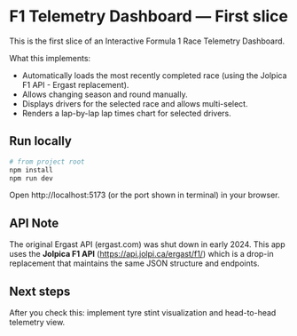 # F1 Telemetry Dashboard — First slice

This is the first slice of an Interactive Formula 1 Race Telemetry Dashboard.

What this implements:
- Automatically loads the most recently completed race (using the Jolpica F1 API - Ergast replacement).
- Allows changing season and round manually.
- Displays drivers for the selected race and allows multi-select.
- Renders a lap-by-lap lap times chart for selected drivers.

## Run locally

```bash
# from project root
npm install
npm run dev
```

Open http://localhost:5173 (or the port shown in terminal) in your browser.

## API Note

The original Ergast API (ergast.com) was shut down in early 2024. This app uses the **Jolpica F1 API** (https://api.jolpi.ca/ergast/f1/) which is a drop-in replacement that maintains the same JSON structure and endpoints.

## Next steps

After you check this: implement tyre stint visualization and head-to-head telemetry view.
